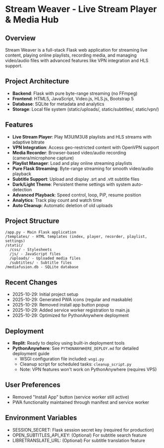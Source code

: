 # Stream Weaver - Live Stream Player & Media Hub

## Overview
Stream Weaver is a full-stack Flask web application for streaming live content, playing online playlists, recording media, and managing video/audio files with advanced features like VPN integration and HLS support.

## Project Architecture
- **Backend**: Flask with pure byte-range streaming (no FFmpeg)
- **Frontend**: HTML5, JavaScript, Video.js, HLS.js, Bootstrap 5
- **Database**: SQLite for metadata and analytics
- **Storage**: Local file system (static/uploads/, static/subtitles/, static/vpn/)

## Features
- **Live Stream Player**: Play M3U/M3U8 playlists and HLS streams with adaptive bitrate
- **VPN Integration**: Access geo-restricted content with OpenVPN support
- **Media Recorder**: Browser-based video/audio recording (camera/microphone capture)
- **Playlist Manager**: Load and play online streaming playlists
- **Pure Flask Streaming**: Byte-range streaming for smooth video/audio playback
- **Subtitle Support**: Upload and display .srt and .vtt subtitle files
- **Dark/Light Theme**: Persistent theme settings with system auto-detection
- **Advanced Playback**: Speed control, loop, PiP, resume position
- **Analytics**: Track play count and watch time
- **Auto Cleanup**: Automatic deletion of old uploads

## Project Structure
```
/app.py - Main Flask application
/templates/ - HTML templates (index, player, recorder, playlist, settings)
/static/
  /css/ - Stylesheets
  /js/ - JavaScript files
  /uploads/ - Uploaded media files
  /subtitles/ - Subtitle files
/mediafusion.db - SQLite database
```

## Recent Changes
- 2025-10-29: Initial project setup
- 2025-10-29: Generated PWA icons (regular and maskable)
- 2025-10-29: Removed install app button popup
- 2025-10-29: Added service worker registration to main.js
- 2025-10-29: Optimized for PythonAnywhere deployment

## Deployment
- **Replit**: Ready to deploy using built-in deployment tools
- **PythonAnywhere**: See `PYTHONANYWHERE_DEPLOY.md` for detailed deployment guide
  - WSGI configuration file included: `wsgi.py`
  - Cleanup script for scheduled tasks: `cleanup_script.py`
  - Note: VPN features won't work on PythonAnywhere (requires VPS)

## User Preferences
- Removed "Install App" button (service worker still active)
- PWA functionality maintained through manifest and service worker

## Environment Variables
- SESSION_SECRET: Flask session secret key (required for production)
- OPEN_SUBTITLES_API_KEY: (Optional) For subtitle search feature
- LIBRETRANSLATE_URL: (Optional) For subtitle translation feature
